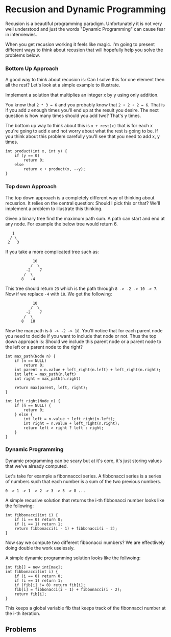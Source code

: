 # Recusion and Dynamic Programming

Recusion is a beautiful programming paradigm. Unfortunately it is not very well understood and just the words "Dynamic Programming" can cause fear in interviewies.

When you get recusion working it feels like magic. I'm going to present different ways to think about recusion that will hopefully help you solve the problems below.

### Bottom Up Approach

A good way to think about recusion is: Can I solve this for one element then all the rest? Let's look at a simple example to illustrate.

Implement a solution that multiplies an integer x by y using only addition.

You know that `2 * 3 = 6` and you probably know that `2 + 2 + 2 = 6`. That is if you add `2` enough times you'll end up at the result you desire. The next question is how many times should you add two? That's y times.

The bottom up way to think about this is `x + rest(x)` that is for each x you're going to add x and not worry about what the rest is going to be. If you think about this problem carefully you'll see that you need to add x, y times.

	int product(int x, int y) {
		if (y == 0) 
			return 0;
		else
			return x + product(x, --y);
	}

### Top down Approach

The top down approach is a completely different way of thinking about recusrion. It relies on the central question: Should I pick this or that? We'll implement a problem to illustrate this thinking.

Given a binary tree find the maximum path sum. A path can start and end at any node. For example the below tree would return 6.

   	   1
      / \
     2   3

If you take a more complicated tree such as:

                10
               /  \
	     	 -2    7
           	/  \     
	 	   8   -4    

This tree should return `23` which is the path through `8 -> -2 -> 10 -> 7`. Now if we replace `-4` with `18`. We get the following:

                10
               /  \
	     	 -2    7
           	/  \     
	 	   8   18   

Now the max path is `8 -> -2 -> 18`. You'll notice that for each parent node you need to decide if you want to include that node or not. Thus the top down approach is: Should we include this parent node or a parent node to the left or a parent node to the right?

	int max_path(Node n) {
		if (n == NULL)
			return 0;
		int parent = n.value + left_right(n.left) + left_right(n.right);
		int left = max_path(n.left)
		int right = max_path(n.right)

		return max(parent, left, right);
	}

	int left_right(Node n) {
		if (n == NULL) {
			return 0;
		} else {
			int left = n.value + left_right(n.left);
			int right = n.value + left_right(n.right);
			return left > right ? left : right;
		}
	}

### Dynamic Programming

Dynamic programming can be scary but at it's core, it's just storing values that we've already computed.

Let's take for example a fibonnaccci series. A fibbonacci series is a series of numbers such that each number is a sum of the two previous numbers. 

	0 -> 1 -> 1 -> 2 -> 3 -> 5 -> 8 ...

A simple recusive solution that returns the i-th fibbonacci number looks like the following:

	int fibbonacci(int i) {
		if (i == 0) return 0;
		if (i == 1) return 1;
		return fibbonacci(i - 1) + fibbonacci(i - 2);
	}

Now say we compute two different fibbonacci numbers? We are effectlively doing double the work uselessly.

A simple dynamic programming solution looks like the follwoing:

	int fib[] = new int[max];
	int fibbonacci(int i) {
		if (i == 0) return 0;
		if (i == 1) return 1;
		if (fib[i] != 0) return fib[i];
		fib[i] = fibbonacci(i - 1) + fibbonacci(i - 2);
		return fib[i];
	}

This keeps a global variable fib that keeps track of the fibonnacci number at the i-th iteration.

## Problems
